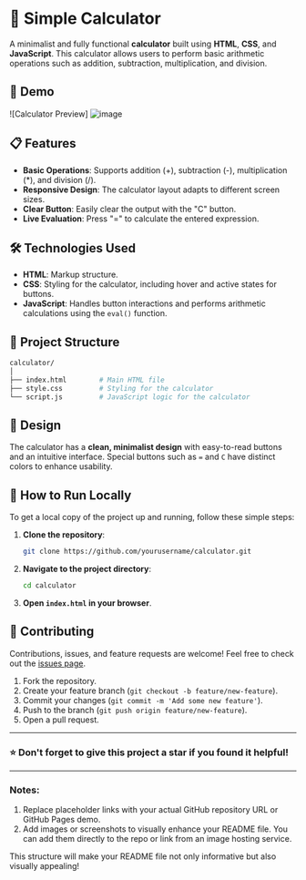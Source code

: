 
# 🧮 Simple Calculator

A minimalist and fully functional **calculator** built using **HTML**, **CSS**, and **JavaScript**. This calculator allows users to perform basic arithmetic operations such as addition, subtraction, multiplication, and division.

## 🚀 Demo


![Calculator Preview] ![image](https://github.com/user-attachments/assets/d195f4b2-b872-47c3-b77e-d074356098b0)
<!-- Replace with an actual image URL or a screenshot of your calculator -->

## 📋 Features

- **Basic Operations**: Supports addition (+), subtraction (-), multiplication (*), and division (/).
- **Responsive Design**: The calculator layout adapts to different screen sizes.
- **Clear Button**: Easily clear the output with the "C" button.
- **Live Evaluation**: Press "=" to calculate the entered expression.

## 🛠️ Technologies Used

- **HTML**: Markup structure.
- **CSS**: Styling for the calculator, including hover and active states for buttons.
- **JavaScript**: Handles button interactions and performs arithmetic calculations using the `eval()` function.



## 📂 Project Structure

```bash
calculator/
│
├── index.html        # Main HTML file
├── style.css         # Styling for the calculator
└── script.js         # JavaScript logic for the calculator
```

## 🎨 Design

The calculator has a **clean, minimalist design** with easy-to-read buttons and an intuitive interface. Special buttons such as `=` and `C` have distinct colors to enhance usability.

## 🚧 How to Run Locally

To get a local copy of the project up and running, follow these simple steps:

1. **Clone the repository**:
   ```bash
   git clone https://github.com/yourusername/calculator.git
   ```

2. **Navigate to the project directory**:
   ```bash
   cd calculator
   ```

3. **Open `index.html` in your browser**.



## 🙌 Contributing

Contributions, issues, and feature requests are welcome! Feel free to check out the [issues page](https://github.com/yourusername/calculator/issues).

1. Fork the repository.
2. Create your feature branch (`git checkout -b feature/new-feature`).
3. Commit your changes (`git commit -m 'Add some new feature'`).
4. Push to the branch (`git push origin feature/new-feature`).
5. Open a pull request.



---

### ⭐ Don't forget to give this project a star if you found it helpful!

---

### Notes:

1. Replace placeholder links with your actual GitHub repository URL or GitHub Pages demo.
2. Add images or screenshots to visually enhance your README file. You can add them directly to the repo or link from an image hosting service.

This structure will make your README file not only informative but also visually appealing!
